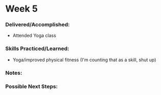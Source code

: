 # Week 5

### Delivered/Accomplished:

- Attended Yoga class

<!-- ### Usage Notes -->

### Skills Practiced/Learned:

- Yoga/improved physical fitness (I'm counting that as a skill, shut up)

### Notes:


### Possible Next Steps:
